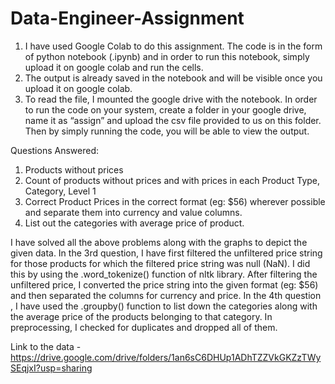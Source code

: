 # Data-Engineer-Assignment
1. I have used Google Colab to do this assignment. The code is in the form of python
notebook (.ipynb) and in order to run this notebook, simply upload it on google
colab and run the cells.
2. The output is already saved in the notebook and will be visible once you upload it
on google colab.
3. To read the file, I mounted the google drive with the notebook. In order to run the
code on your system, create a folder in your google drive, name it as “assign” and
upload the csv file provided to us on this folder. Then by simply running the code,
you will be able to view the output.

Questions Answered:
1. Products without prices
2. Count of products without prices and with prices in each Product Type, Category, Level 1
3. Correct Product Prices in the correct format (eg: $56) wherever possible and separate
them into currency and value columns.
4. List out the categories with average price of product.

I have solved all the above problems along with the graphs to depict the given data. In
the 3rd question, I have first filtered the unfiltered price string for those products for
which the filtered price string was null (NaN). I did this by using the .word_tokenize()
function of nltk library. After filtering the unfiltered price, I converted the price string into
the given format (eg: $56) and then separated the columns for currency and price.
In the 4th question , I have used the .groupby() function to list down the categories along
with the average price of the products belonging to that category.
In preprocessing, I checked for duplicates and dropped all of them.

Link to the data - https://drive.google.com/drive/folders/1an6sC6DHUp1ADhTZZVkGKZzTWySEqjxI?usp=sharing
